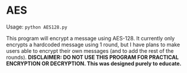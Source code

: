 # AES

Usage: `python AES128.py`

This program will encrypt a message using AES-128. It currently only encrypts a hardcoded message using 1 round, but I have plans to make users able to encrypt their own messages (and to add the rest of the rounds). 
**DISCLAIMER: DO NOT USE THIS PROGRAM FOR PRACTICAL ENCRYPTION OR DECRYPTION. This was designed purely to educate.**
